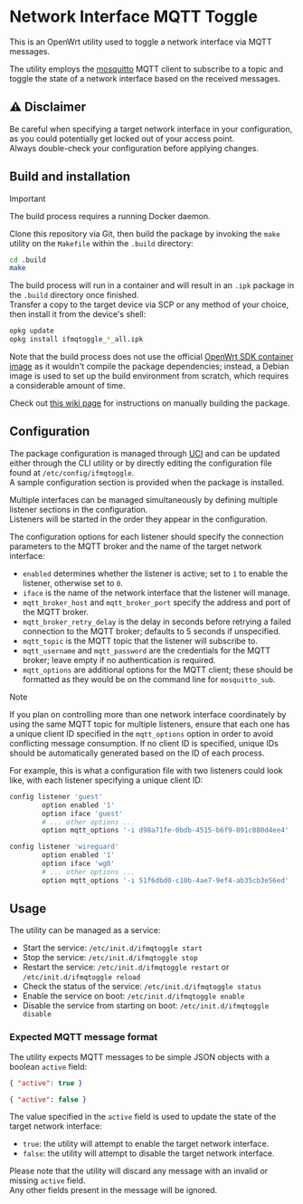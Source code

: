 # Network Interface MQTT Toggle

This is an OpenWrt utility used to toggle a network interface via MQTT messages.

The utility employs the [mosquitto](https://mosquitto.org/) MQTT client to subscribe to a topic and toggle the state of a network interface based on the received messages.

## ⚠️ Disclaimer

Be careful when specifying a target network interface in your configuration, as you could potentially get locked out of your access point. \
Always double-check your configuration before applying changes.

## Build and installation

> [!IMPORTANT]
> The build process requires a running Docker daemon.

Clone this repository via Git, then build the package by invoking the `make` utility on the `Makefile` within the `.build` directory:
```sh
cd .build
make
```

The build process will run in a container and will result in an `.ipk` package in the `.build` directory once finished. \
Transfer a copy to the target device via SCP or any method of your choice, then install it from the device's shell:
```sh
opkg update
opkg install ifmqtoggle_*_all.ipk
```

Note that the build process does not use the official [OpenWrt SDK container image](https://hub.docker.com/r/openwrt/sdk/) as it wouldn't compile the package dependencies; instead, a Debian image is used to set up the build environment from scratch, which requires a considerable amount of time.

Check out [this wiki page](https://github.com/alex-massa/ifmqtoggle/wiki/Manually-building-the-package) for instructions on manually building the package.

## Configuration

The package configuration is managed through [UCI](https://openwrt.org/docs/guide-user/base-system/uci) and can be updated either through the CLI utility or by directly editing the configuration file found at `/etc/config/ifmqtoggle`. \
A sample configuration section is provided when the package is installed.

Multiple interfaces can be managed simultaneously by defining multiple listener sections in the configuration. \
Listeners will be started in the order they appear in the configuration.

The configuration options for each listener should specify the connection parameters to the MQTT broker and the name of the target network interface:
- `enabled` determines whether the listener is active; set to `1` to enable the listener, otherwise set to `0`.
- `iface` is the name of the network interface that the listener will manage.
- `mqtt_broker_host` and `mqtt_broker_port` specify the address and port of the MQTT broker.
- `mqtt_broker_retry_delay` is the delay in seconds before retrying a failed connection to the MQTT broker; defaults to 5 seconds if unspecified.
- `mqtt_topic` is the MQTT topic that the listener will subscribe to.
- `mqtt_username` and `mqtt_password` are the credentials for the MQTT broker; leave empty if no authentication is required.
- `mqtt_options` are additional options for the MQTT client; these should be formatted as they would be on the command line for `mosquitto_sub`.

> [!NOTE]
> If you plan on controlling more than one network interface coordinately by using the same MQTT topic for multiple listeners, ensure that each one has a unique client ID specified in the `mqtt_options` option in order to avoid conflicting message consumption.
> If no client ID is specified, unique IDs should be automatically generated based on the ID of each process.
>
> For example, this is what a configuration file with two listeners could look like, with each listener specifying a unique client ID:
> ```sh
> config listener 'guest'
>         option enabled '1'
>         option iface 'guest'
>         # ... other options ...
>         option mqtt_options '-i d98a71fe-0bdb-4515-b6f9-091c080d4ee4'
> 
> config listener 'wireguard'
>         option enabled '1'
>         option iface 'wg0'
>         # ... other options ...
>         option mqtt_options '-i 51f6dbd0-c10b-4ae7-9ef4-ab35cb3e56ed'
> ```

## Usage

The utility can be managed as a service:
- Start the service: `/etc/init.d/ifmqtoggle start`
- Stop the service: `/etc/init.d/ifmqtoggle stop`
- Restart the service: `/etc/init.d/ifmqtoggle restart` or `/etc/init.d/ifmqtoggle reload`
- Check the status of the service: `/etc/init.d/ifmqtoggle status`
- Enable the service on boot: `/etc/init.d/ifmqtoggle enable`
- Disable the service from starting on boot: `/etc/init.d/ifmqtoggle disable`

### Expected MQTT message format

The utility expects MQTT messages to be simple JSON objects with a boolean `active` field:

```json
{ "active": true }
```

```json
{ "active": false }
```

The value specified in the `active` field is used to update the state of the target network interface:
- `true`: the utility will attempt to enable the target network interface.
- `false`: the utility will attempt to disable the target network interface.

Please note that the utility will discard any message with an invalid or missing `active` field. \
Any other fields present in the message will be ignored.
